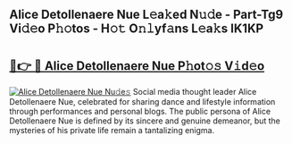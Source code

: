 ## Alice Detollenaere Nue L𝚎a𝚔ed N𝚞𝚍e - Part-Tg9 Vi𝚍𝚎o P𝚑𝚘tos - H𝚘𝚝 O𝚗𝚕yf𝚊ns L𝚎a𝚔s IK1KP

# <h2><a href="http://kf74z1j.oniu.top/?m=Alice+Detollenaere+Nue">🔗👉 🔴 Alice Detollenaere Nue P𝚑ot𝚘𝚜 V𝚒d𝚎o</a></h2>

[![Alice Detollenaere Nue Nu𝚍e𝚜](https://i.imgur.com/0qMVB7G.gif)](http://kf74z1j.oniu.top/?m=Alice+Detollenaere+Nue)
Social media thought leader Alice Detollenaere Nue, celebrated for sharing dance and lifestyle information through performances and personal blogs. The public persona of Alice Detollenaere Nue is defined by its sincere and genuine demeanor, but the mysteries of his private life remain a tantalizing enigma.  
